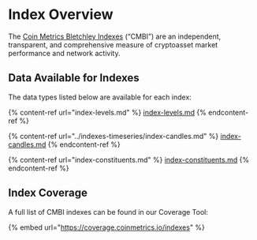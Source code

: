 # Index Overview

The [Coin Metrics Bletchley Indexes](https://coinmetrics.io/cm-indexes/) (“CMBI”) are an independent, transparent, and comprehensive measure of cryptoasset market performance and network activity.

## Data Available for Indexes

The data types listed below are available for each index:&#x20;

{% content-ref url="index-levels.md" %}
[index-levels.md](index-levels.md)
{% endcontent-ref %}

{% content-ref url="../indexes-timeseries/index-candles.md" %}
[index-candles.md](../indexes-timeseries/index-candles.md)
{% endcontent-ref %}

{% content-ref url="index-constituents.md" %}
[index-constituents.md](index-constituents.md)
{% endcontent-ref %}

## **Index Coverage**&#x20;

A full list of CMBI indexes can be found in our Coverage Tool:

{% embed url="https://coverage.coinmetrics.io/indexes" %}
